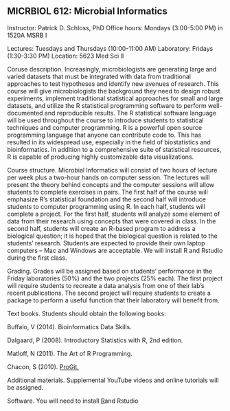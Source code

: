 ## MICRBIOL 612:  Microbial Informatics

Instructor:  Patrick D. Schloss, PhD
Office hours:  Mondays (3:00-5:00 PM) in 1520A MSRB I

Lectures:  Tuesdays and Thursdays (10:00-11:00 AM)
Laboratory:  Fridays (1:30-3:30 PM)
Location: 5623 Med Sci II



Coruse description.  Increasingly, microbiologists are generating large and varied datasets that must be integrated with data from traditional approaches to test hypotheses and identify new avenues of research.  This course will give microbiologists the background they need to design robust experiments, implement traditional statistical approaches for small and large datasets, and utilize the R statistical programming software to perform well-documented and reproducible results.  The R statistical software language will be used throughout the course to introduce students to statistical techniques and computer programming.  R is a powerful open source programming language that anyone can contribute code to.  This has resulted in its widespread use, especially in the field of biostatistics and bioinformatics.  In addition to a comprehensive suite of statistical resources, R is capable of producing highly customizable data visualizations.

Course structure.  Microbial Informatics will consist of two hours of lecture per week plus a two-hour hands on computer session.  The lectures will present the theory behind concepts and the computer sessions will allow students to complete exercises in pairs.  The first half of the course will emphasize R’s statistical foundation and the second half will introduce students to computer programming using R.  In each half, students will complete a project.  For the first half, students will analyze some element of data from their research using concepts that were covered in class.  In the second half, students will create an R-based program to address a biological question; it is hoped that the biological question is related to the students’ research.  Students are expected to provide their own laptop computers – Mac and Windows are acceptable.  We will install R and Rstudio during the first class.

Grading.  Grades will be assigned based on students’ performance in the Friday laboratories (50%) and the two projects (25% each). The first project will require students to recreate a data analysis from one of their lab’s recent publications. The second project will require students to create a package to perform a useful function that their laboratory will benefit from.

Text books.  Students should obtain the following books:

Buffalo, V (2014). Bioinformatics Data Skills.

Dalgaard, P (2008).  Introductory Statistics with R, 2nd edition.

Matloff, N  (2011).  The Art of R Programming.

Chacon, S (2010). [ProGit.](http://git-scm.com/book)

Additional materials. Supplemental YouTube videos and online tutorials will be assigned.
 
Software. You will need to install [R](http://cran.cnr.berkeley.edu/)and Rstudio
